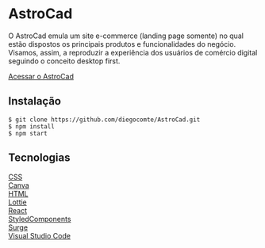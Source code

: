 # AstroCad

O AstroCad emula um site e-commerce (landing page somente) no qual estão dispostos os principais produtos e funcionalidades do negócio. Visamos, assim, a reproduzir a experiência dos usuários de comércio digital seguindo o conceito desktop first.

[Acessar o AstroCad](http://astrocad.surge.sh/)

## Instalação
```
$ git clone https://github.com/diegocomte/AstroCad.git
$ npm install
$ npm start
```

## Tecnologias
[CSS](https://www.w3.org/Style/CSS/Overview.en.html)\
[Canva](https://www.canva.com/en_gb/)\
[HTML](https://html.spec.whatwg.org/multipage/)\
[Lottie](https://lottiefiles.com/)\
[React](https://reactjs.org/)\
[StyledComponents](https://styled-components.com/)\
[Surge](https://surge.sh/)\
[Visual Studio Code](https://code.visualstudio.com/docs/editor/vscode-web)





